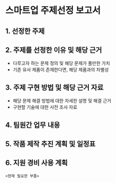 # 스마트업 주제선정 보고서 

## 1. 선정한 주제

## 2. 주제를 선정한 이유 및 해당 근거
 * 다루고자 하는 문제 정의 및 해당 문제가 풀만한 가치
 * 기존 유사 제품이 존재한다면, 해당 제품과의 차별성
## 3. 주제 구현 방법 및 해당 근거 자료
 * 해당 문제 해결 방법에 대한 자세한 설명 및 해결 근거
 * 구현할 기술에 대한 사전 조사 자료
## 4. 팀원간 업무 내용
## 5. 작품 제작 추진 계획 및 일정표
## 6. 지원 경비 사용 계획

 ```
<현재 필요한 부품>


```
